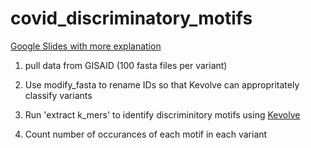 # covid_discriminatory_motifs

[Google Slides with more explanation](https://docs.google.com/presentation/d/1mibanBIaiyS-ri-yhlW0YIHU2ocWgMKo750UQesXVCc/edit?usp=sharing)

1. pull data from GISAID (100 fasta files per variant)

2. Use modify_fasta to rename IDs so that Kevolve can appropritately classify variants

3. Run 'extract k_mers' to identify discriminitory motifs using [Kevolve](https://github.com/bioinfoUQAM/Kevolve)

4. Count number of occurances of each motif in each variant 

